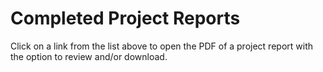 # Completed Project Reports
Click on a link from the list above to open the PDF of a project report with the option to review and/or download.
